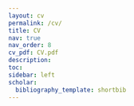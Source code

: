 ```yaml
---
layout: cv
permalink: /cv/
title: CV
nav: true
nav_order: 8
cv_pdf: CV.pdf
description:
toc:
sidebar: left
scholar:
  bibliography_template: shortbib
--- 
```

